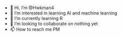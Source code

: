 - 👋 Hi, I’m @Hwkman4
- 👀 I’m interested in learning AI and machine learning
- 🌱 I’m currently learning R
- 💞️ I’m looking to collaborate on nothing yet
- 📫 How to reach me PM

<!---
Hwkman4/Hwkman4 is a ✨ special ✨ repository because its `README.md` (this file) appears on your GitHub profile.
You can click the Preview link to take a look at your changes.
--->
